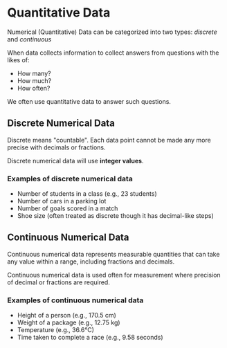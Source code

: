 # Quantitative Data

Numerical (Quantitative) Data can be categorized into two types: _discrete_  and _continuous_

When data collects information to collect answers from questions with the likes of:

* How many?
* How much?
* How often?

We often use quantitative data to answer such questions.

## Discrete Numerical Data

Discrete means "countable". Each data point cannot be made any more precise with decimals or fractions.&#x20;

Discrete numerical data will use **integer values**.

### Examples of discrete numerical data

* Number of students in a class (e.g., 23 students)
* Number of cars in a parking lot
* Number of goals scored in a match
* Shoe size (often treated as discrete though it has decimal-like steps)

## Continuous Numerical Data

Continuous numerical data represents measurable quantities that can take any value within a range, including fractions and decimals.

Continuous numerical data is used often for measurement where precision of decimal or fractions are required.

### Examples of continuous numerical data

* Height of a person (e.g., 170.5 cm)
* Weight of a package (e.g., 12.75 kg)
* Temperature (e.g., 36.6°C)
* Time taken to complete a race (e.g., 9.58 seconds)
